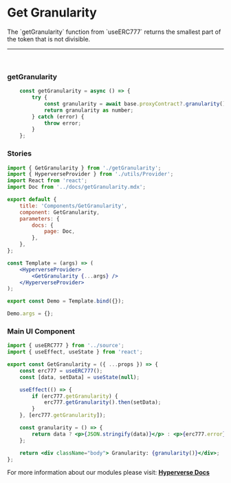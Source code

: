 # Get Granularity

<p> The `getGranularity` function from `useERC777` returns the smallest part of the token that is not divisible. </p>

---

<br>

### getGranularity

```jsx
	const getGranularity = async () => {
		try {
			const granularity = await base.proxyContract?.granularity();
			return granularity as number;
		} catch (error) {
			throw error;
		}
	};
```

### Stories

```jsx
import { GetGranularity } from './getGranularity';
import { HyperverseProvider } from './utils/Provider';
import React from 'react';
import Doc from '../docs/getGranularity.mdx';

export default {
	title: 'Components/GetGranularity',
	component: GetGranularity,
	parameters: {
		docs: {
			page: Doc,
		},
	},
};

const Template = (args) => (
	<HyperverseProvider>
		<GetGranularity {...args} />
	</HyperverseProvider>
);

export const Demo = Template.bind({});

Demo.args = {};
```

### Main UI Component

```jsx
import { useERC777 } from '../source';
import { useEffect, useState } from 'react';

export const GetGranularity = ({ ...props }) => {
	const erc777 = useERC777();
	const [data, setData] = useState(null);

	useEffect(() => {
		if (erc777.getGranularity) {
			erc777.getGranularity().then(setData);
		}
	}, [erc777.getGranularity]);

	const granularity = () => {
		return data ? <p>{JSON.stringify(data)}</p> : <p>{erc777.error}</p>;
	};

	return <div className="body"> Granularity: {granularity()}</div>;
};
```

For more information about our modules please visit: [**Hyperverse Docs**](docs.hyperverse.dev)
